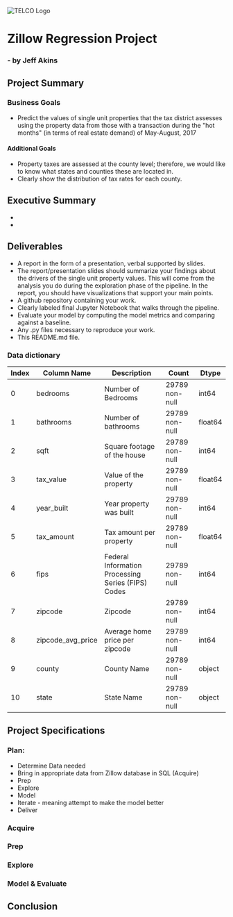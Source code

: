 ![TELCO Logo](http://www.sustainablerealtygroup.com/wp-content/uploads/2016/04/Zestimate-Image.jpg)

# Zillow Regression Project
### - by Jeff Akins

## Project Summary
### Business Goals
- Predict the values of single unit properties that the tax district assesses using the property data from those with a transaction during the "hot months" (in terms of real estate demand) of May-August, 2017
#### Additional Goals
- Property taxes are assessed at the county level; therefore, we would like to know what states and counties these are located in.
- Clearly show the distribution of tax rates for each county.

## Executive Summary
- 
- 

## Deliverables
- A report in the form of a presentation, verbal supported by slides.
- The report/presentation slides should summarize your findings about the drivers of the single unit property values. This will come from the analysis you do during the exploration phase of the pipeline. In the report, you should have visualizations that support your main points.
- A github repository containing your work.
 - Clearly labeled final Jupyter Notebook that walks through the pipeline. 
 - Evaluate your model by computing the model metrics and comparing against a baseline.
 - Any .py files necessary to reproduce your work.
 - This README.md file.

### Data dictionary

|Index | Column Name | Description | Count | Dtype|
|---|---|---|---|---|
|0 |  bedrooms          | Number of Bedrooms                                 | 29789 non-null | int64  |
|1 |  bathrooms         | Number of bathrooms                                | 29789 non-null | float64|
|2 |  sqft              | Square footage of the house                        | 29789 non-null | int64  |
|3 |  tax_value         | Value of the property                              | 29789 non-null | float64|
|4 |  year_built        | Year property was built                            | 29789 non-null | int64  |
|5 |  tax_amount        | Tax amount per property                            | 29789 non-null | float64|
|6 |  fips              | Federal Information Processing Series (FIPS) Codes | 29789 non-null | int64  |
|7 |  zipcode           | Zipcode                                            | 29789 non-null | int64  |
|8 |  zipcode_avg_price | Average home price per zipcode                     | 29789 non-null | int64  |
|9 |  county            | County Name                                        | 29789 non-null | object |
|10|  state             | State Name                                         | 29789 non-null | object |

## Project Specifications

### Plan:
- Determine Data needed
- Bring in appropriate data from Zillow database in SQL (Acquire)
- Prep
- Explore
- Model
- Iterate - meaning attempt to make the model better
- Deliver 

### Acquire

### Prep

### Explore

### Model & Evaluate

## Conclusion